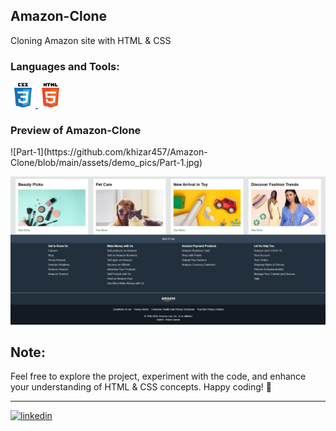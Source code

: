 ## Amazon-Clone
Cloning Amazon site with HTML & CSS

<h3 align="left">Languages and Tools:</h3>
<p align="left"> 
  <a href="https://www.w3schools.com/css/" target="_blank" rel="noreferrer"> 
    <img src="https://raw.githubusercontent.com/devicons/devicon/master/icons/css3/css3-original-wordmark.svg" alt="css3" width="40" height="40"/> 
  </a> 
  <a href="https://www.w3.org/html/" target="_blank" rel="noreferrer"> 
    <img src="https://raw.githubusercontent.com/devicons/devicon/master/icons/html5/html5-original-wordmark.svg" alt="html5" width="40" height="40"/> 
  </a> 
</p>

<h3>Preview of Amazon-Clone</h3>
![Part-1](https://github.com/khizar457/Amazon-Clone/blob/main/assets/demo_pics/Part-1.jpg)

![Part-2](https://github.com/khizar457/Amazon-Clone/blob/main/assets/demo_pics/Part-2.jpg)

## Note:
Feel free to explore the project, experiment with the code, and enhance your understanding of HTML & CSS concepts. Happy coding! 🚀

---

[![linkedin](https://img.shields.io/badge/linkedin-0A66C2?style=for-the-badge&logo=linkedin&logoColor=white)](https://www.linkedin.com/in/khizarqamar/)
